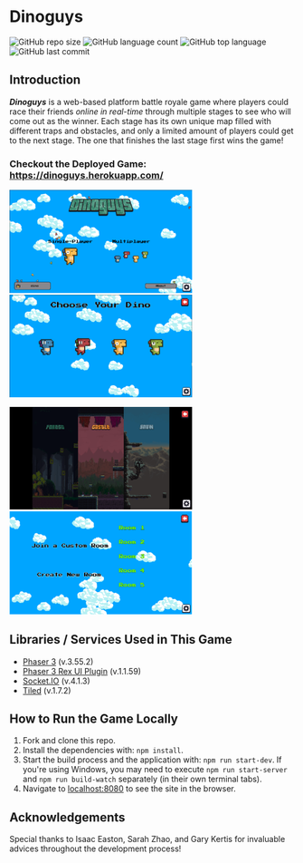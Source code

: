# Dinoguys

![GitHub repo size](https://img.shields.io/github/repo-size/potatoes-team/dinoguys?style=plastic)
![GitHub language count](https://img.shields.io/github/languages/count/potatoes-team/dinoguys?style=plastic)
![GitHub top language](https://img.shields.io/github/languages/top/potatoes-team/dinoguys?style=plastic)
![GitHub last commit](https://img.shields.io/github/last-commit/potatoes-team/dinoguys?style=plastic)

## Introduction

**_Dinoguys_** is a web-based platform battle royale game where players could race their friends _online in real-time_ through multiple stages to see who will come out as the winner. Each stage has its own unique map filled with different traps and obstacles, and only a limited amount of players could get to the next stage. The one that finishes the last stage first wins the game!

### Checkout the Deployed Game: https://dinoguys.herokuapp.com/

<p float="left">
  <img src="public/assets/screenshots/main-menu.png" width="323"/>
  <img src="public/assets/screenshots/char-selection.png" width="323"/>
</p>
<p float="left">
  <img src="public/assets/screenshots/stage-selection.png" width="323"/>
  <img src="public/assets/screenshots/open-lobby.png" width="323"/>
</p>

## Libraries / Services Used in This Game

- [Phaser 3](https://phaser.io/) (v.3.55.2)
- [Phaser 3 Rex UI Plugin](https://www.npmjs.com/package/phaser3-rex-plugins?activeTab=readme) (v.1.1.59)
- [Socket.IO](https://socket.io/) (v.4.1.3)
- [Tiled](https://www.mapeditor.org/) (v.1.7.2)

## How to Run the Game Locally

1. Fork and clone this repo.
2. Install the dependencies with: `npm install`.
3. Start the build process and the application with: `npm run start-dev`. If you're using Windows, you may need to execute `npm run start-server` and `npm run build-watch` separately (in their own terminal tabs).
4. Navigate to [localhost:8080](localhost:8080) to see the site in the browser.

## Acknowledgements

Special thanks to Isaac Easton, Sarah Zhao, and Gary Kertis for invaluable advices throughout the development process!
